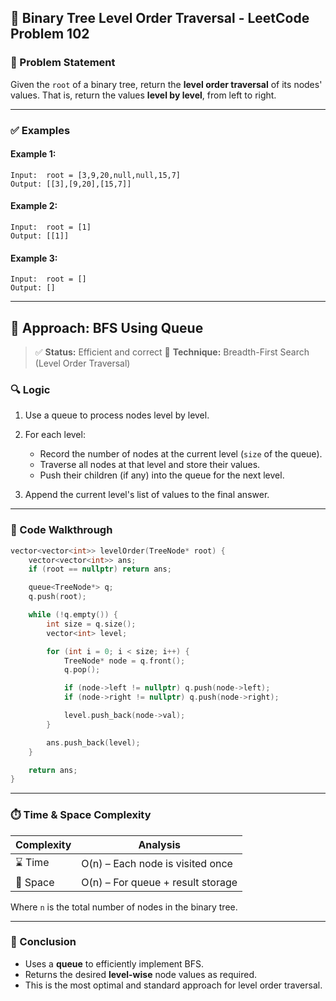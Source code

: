 
## 🌳 Binary Tree Level Order Traversal - LeetCode Problem 102

### 🧩 Problem Statement

Given the `root` of a binary tree, return the **level order traversal** of its nodes' values.
That is, return the values **level by level**, from left to right.

---

### ✅ Examples

#### Example 1:

```
Input:  root = [3,9,20,null,null,15,7]
Output: [[3],[9,20],[15,7]]
```

#### Example 2:

```
Input:  root = [1]
Output: [[1]]
```

#### Example 3:

```
Input:  root = []
Output: []
```

---

## 🧠 Approach: BFS Using Queue

> ✅ **Status:** Efficient and correct
> 🔁 **Technique:** Breadth-First Search (Level Order Traversal)

### 🔍 Logic

1. Use a queue to process nodes level by level.
2. For each level:

   * Record the number of nodes at the current level (`size` of the queue).
   * Traverse all nodes at that level and store their values.
   * Push their children (if any) into the queue for the next level.
3. Append the current level's list of values to the final answer.

---

### 🧾 Code Walkthrough

```cpp
vector<vector<int>> levelOrder(TreeNode* root) {
    vector<vector<int>> ans;
    if (root == nullptr) return ans;

    queue<TreeNode*> q;
    q.push(root);

    while (!q.empty()) {
        int size = q.size();
        vector<int> level;

        for (int i = 0; i < size; i++) {
            TreeNode* node = q.front();
            q.pop();

            if (node->left != nullptr) q.push(node->left);
            if (node->right != nullptr) q.push(node->right);

            level.push_back(node->val);
        }

        ans.push_back(level);
    }

    return ans;
}
```

---

### ⏱️ Time & Space Complexity

| Complexity | Analysis                          |
| ---------- | --------------------------------- |
| ⌛ Time     | O(n) – Each node is visited once  |
| 💾 Space   | O(n) – For queue + result storage |

Where `n` is the total number of nodes in the binary tree.

---

### 📌 Conclusion

* Uses a **queue** to efficiently implement BFS.
* Returns the desired **level-wise** node values as required.
* This is the most optimal and standard approach for level order traversal.
